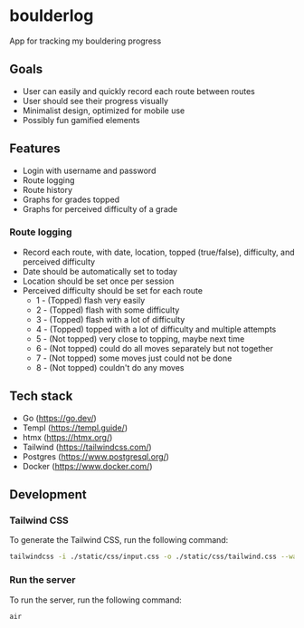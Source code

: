 # boulderlog
App for tracking my bouldering progress

## Goals

- User can easily and quickly record each route between routes
- User should see their progress visually
- Minimalist design, optimized for mobile use
- Possibly fun gamified elements

## Features

- Login with username and password
- Route logging
- Route history
- Graphs for grades topped
- Graphs for perceived difficulty of a grade

### Route logging

- Record each route, with date, location, topped (true/false), difficulty, and perceived difficulty
- Date should be automatically set to today
- Location should be set once per session
- Perceived difficulty should be set for each route
	- 1 - (Topped) flash very easily
	- 2 - (Topped) flash with some difficulty
	- 3 - (Topped) flash with a lot of difficulty
	- 4 - (Topped) topped with a lot of difficulty and multiple attempts
	- 5 - (Not topped) very close to topping, maybe next time
	- 6 - (Not topped) could do all moves separately but not together
	- 7 - (Not topped) some moves just could not be done
	- 8 - (Not topped) couldn't do any moves

## Tech stack

- Go (https://go.dev/)
- Templ (https://templ.guide/)
- htmx (https://htmx.org/)
- Tailwind (https://tailwindcss.com/)
- Postgres (https://www.postgresql.org/)
- Docker (https://www.docker.com/)

## Development

### Tailwind CSS

To generate the Tailwind CSS, run the following command:

```bash
tailwindcss -i ./static/css/input.css -o ./static/css/tailwind.css --watch
```

### Run the server

To run the server, run the following command:

```bash
air
```